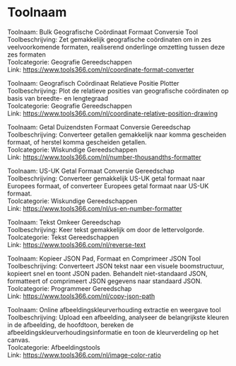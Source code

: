 # Toolnaam

Toolnaam: Bulk Geografische Coördinaat Formaat Conversie Tool  
Toolbeschrijving: Zet gemakkelijk geografische coördinaten om in zes veelvoorkomende formaten, realiserend onderlinge omzetting tussen deze zes formaten  
Toolcategorie: Geografie Gereedschappen  
Link: https://www.tools366.com/nl/coordinate-format-converter

Toolnaam: Geografisch Coördinaat Relatieve Positie Plotter  
Toolbeschrijving: Plot de relatieve posities van geografische coördinaten op basis van breedte- en lengtegraad  
Toolcategorie: Geografie Gereedschappen  
Link: https://www.tools366.com/nl/coordinate-relative-position-drawing

Toolnaam: Getal Duizendsten Formaat Conversie Gereedschap  
Toolbeschrijving: Converteer getallen gemakkelijk naar komma gescheiden formaat, of herstel komma gescheiden getallen.  
Toolcategorie: Wiskundige Gereedschappen  
Link: https://www.tools366.com/nl/number-thousandths-formatter

Toolnaam: US-UK Getal Formaat Conversie Gereedschap  
Toolbeschrijving: Converteer gemakkelijk US-UK getal formaat naar Europees formaat, of converteer Europees getal formaat naar US-UK formaat.  
Toolcategorie: Wiskundige Gereedschappen  
Link: https://www.tools366.com/nl/us-en-number-formatter

Toolnaam: Tekst Omkeer Gereedschap  
Toolbeschrijving: Keer tekst gemakkelijk om door de lettervolgorde.  
Toolcategorie: Tekst Gereedschappen  
Link: https://www.tools366.com/nl/reverse-text

Toolnaam: Kopieer JSON Pad, Formaat en Comprimeer JSON Tool  
Toolbeschrijving: Converteert JSON tekst naar een visuele boomstructuur, kopieert snel en toont JSON paden. Behandelt niet-standaard JSON, formatteert of comprimeert JSON gegevens naar standaard JSON.  
Toolcategorie: Programmeer Gereedschap  
Link: https://www.tools366.com/nl/copy-json-path

Toolnaam: Online afbeeldingskleurverhouding extractie en weergave tool  
Toolbeschrijving: Upload een afbeelding, analyseer de belangrijkste kleuren in de afbeelding, de hoofdtoon, bereken de afbeeldingskleurverhoudingsinformatie en toon de kleurverdeling op het canvas.  
Toolcategorie: Afbeeldingstools  
Link: https://www.tools366.com/nl/image-color-ratio

